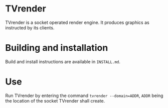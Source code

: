 # TVrender

TVrender is a socket operated render engine. It produces graphics as instructed by its clients.

# Building and installation

Build and install instructions are available in `INSTALL.md`.

# Use

Run TVrender by entering the command `tvrender --domain=ADDR`, `ADDR` being the location of the socket TVrender shall create.

